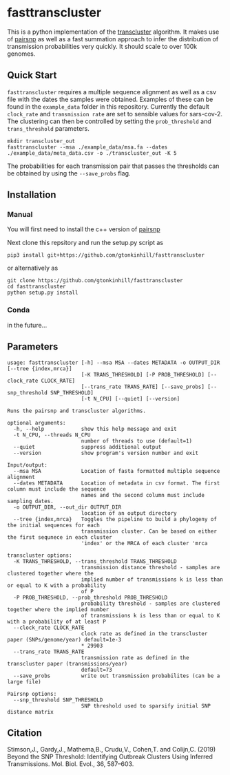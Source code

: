 # fasttranscluster

This is a python implementation of the [transcluster](https://github.com/JamesStimson/transcluster) algorithm. It makes use of [pairsnp](https://github.com/gtonkinhill/pairsnp) as well as a fast summation approach to infer the distribution of transmission probabilities very quickly. It should scale to over 100k genomes.

## Quick Start

`fasttranscluster` requires a multiple sequence alignment as well as a csv file with the dates the samples were obtained. Examples of these can be found in the `example_data` folder in this repository. Currently the default `clock_rate` and `transmission rate` are set to sensible values for sars-cov-2. The clustering can then be controlled by setting the `prob_threshold` and `trans_threshold` parameters.

```
mkdir transcluster_out
fasttranscluster --msa ./example_data/msa.fa --dates ./example_data/meta_data.csv -o ./transcluster_out -K 5
```

The probabilities for each transmission pair that passes the thresholds can be obtained by using the `--save_probs` flag.

## Installation

### Manual

You will first need to install the c++ version of [pairsnp](https://github.com/gtonkinhill/pairsnp-cpp)

Next clone this repsitory and run the setup.py script as

```
pip3 install git+https://github.com/gtonkinhill/fasttranscluster
```

or alternatively as

```
git clone https://github.com/gtonkinhill/fasttranscluster
cd fasttranscluster
python setup.py install
```

### Conda

in the future...

## Parameters

```
usage: fasttranscluster [-h] --msa MSA --dates METADATA -o OUTPUT_DIR [--tree {index,mrca}]
                        [-K TRANS_THRESHOLD] [-P PROB_THRESHOLD] [--clock_rate CLOCK_RATE]
                        [--trans_rate TRANS_RATE] [--save_probs] [--snp_threshold SNP_THRESHOLD]
                        [-t N_CPU] [--quiet] [--version]

Runs the pairsnp and transcluster algorithms.

optional arguments:
  -h, --help            show this help message and exit
  -t N_CPU, --threads N_CPU
                        number of threads to use (default=1)
  --quiet               suppress additional output
  --version             show program's version number and exit

Input/output:
  --msa MSA             Location of fasta formatted multiple sequence alignment
  --dates METADATA      Location of metadata in csv format. The first column must include the sequence
                        names and the second column must include sampling dates.
  -o OUTPUT_DIR, --out_dir OUTPUT_DIR
                        location of an output directory
  --tree {index,mrca}   Toggles the pipeline to build a phylogeny of the initial sequences for each
                        transmission cluster. Can be based on either the first sequnece in each cluster
                        'index' or the MRCA of each cluster 'mrca

transcluster options:
  -K TRANS_THRESHOLD, --trans_threshold TRANS_THRESHOLD
                        transmission distance threshold - samples are clustered together where the
                        implied number of transmissions k is less than or equal to K with a probability
                        of P
  -P PROB_THRESHOLD, --prob_threshold PROB_THRESHOLD
                        probability threshold - samples are clustered together where the implied number
                        of transmissions k is less than or equal to K with a probability of at least P
  --clock_rate CLOCK_RATE
                        clock rate as defined in the transcluster paper (SNPs/genome/year) default=1e-3
                        * 29903
  --trans_rate TRANS_RATE
                        transmission rate as defined in the transcluster paper (transmissions/year)
                        default=73
  --save_probs          write out transmission probabilites (can be a large file)

Pairsnp options:
  --snp_threshold SNP_THRESHOLD
                        SNP threshold used to sparsify initial SNP distance matrix
```

## Citation

Stimson,J., Gardy,J., Mathema,B., Crudu,V., Cohen,T. and Colijn,C. (2019) Beyond the SNP Threshold: Identifying Outbreak Clusters Using Inferred Transmissions. Mol. Biol. Evol., 36, 587–603.
